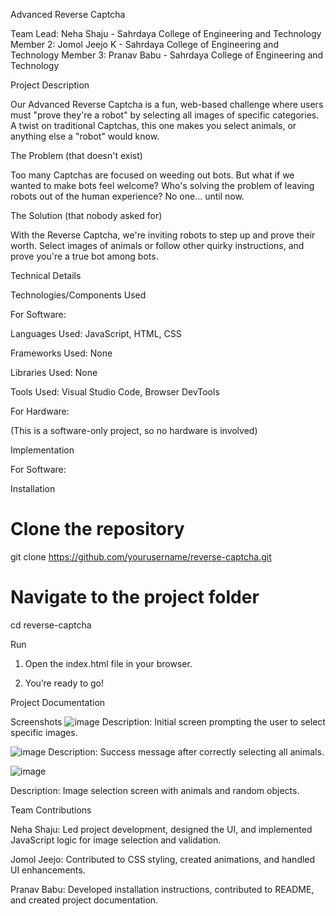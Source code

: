 Advanced Reverse Captcha

Team Lead: Neha Shaju - Sahrdaya College of Engineering and Technology
Member 2: Jomol Jeejo K - Sahrdaya College of Engineering and Technology
Member 3: Pranav Babu - Sahrdaya College of Engineering and Technology

Project Description

Our Advanced Reverse Captcha is a fun, web-based challenge where users must "prove they're a robot" by selecting all images of specific categories. A twist on traditional Captchas, this one makes you select animals, or anything else a "robot" would know.


The Problem (that doesn't exist)

Too many Captchas are focused on weeding out bots. But what if we wanted to make bots feel welcome? Who's solving the problem of leaving robots out of the human experience? No one… until now.


The Solution (that nobody asked for)

With the Reverse Captcha, we're inviting robots to step up and prove their worth. Select images of animals or follow other quirky instructions, and prove you're a true bot among bots.


Technical Details

Technologies/Components Used

For Software:

Languages Used: JavaScript, HTML, CSS

Frameworks Used: None

Libraries Used: None

Tools Used: Visual Studio Code, Browser DevTools


For Hardware:

(This is a software-only project, so no hardware is involved)



Implementation

For Software:

Installation

# Clone the repository
git clone https://github.com/yourusername/reverse-captcha.git

# Navigate to the project folder
cd reverse-captcha

Run
1. Open the index.html file in your browser.

2. You’re ready to go!


Project Documentation

Screenshots
![image](https://github.com/user-attachments/assets/bd7c815f-d5db-4181-a384-a7048ae25f33)
Description: Initial screen prompting the user to select specific images.

![image](https://github.com/user-attachments/assets/ed2fb6ab-6a74-4776-8e1a-a1d7b70c098c)
Description: Success message after correctly selecting all animals.

![image](https://github.com/user-attachments/assets/9adeb829-b9ef-4072-b663-6c53e931f14e)

Description: Image selection screen with animals and random objects.


Team Contributions

Neha Shaju: Led project development, designed the UI, and implemented JavaScript logic for image selection and validation.

Jomol Jeejo: Contributed to CSS styling, created animations, and handled UI enhancements.

Pranav Babu: Developed installation instructions, contributed to README, and created project documentation.
